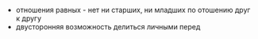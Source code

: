 - отношения равных - нет ни старших, ни младших по отошению друг к другу
- двусторонняя возможность делиться личными перед